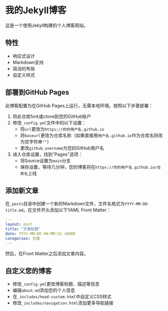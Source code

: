 # 我的Jekyll博客

这是一个使用Jekyll构建的个人博客网站。

## 特性

- 响应式设计
- Markdown支持
- 简洁的布局
- 自定义样式

## 部署到GitHub Pages

此博客配置为在GitHub Pages上运行，无需本地环境。按照以下步骤部署：

1. 将此仓库fork或clone到您的GitHub账户
2. 修改`_config.yml`文件中的以下设置：
   - 将`url`更改为`https://你的用户名.github.io`
   - 将`baseurl`更改为仓库名称（如果直接用`用户名.github.io`作为仓库名则改为空字符串`""`）
   - 更改`github_username`为您的GitHub用户名
3. 进入仓库设置，找到"Pages"选项：
   - 将Source设置为`main`分支
   - 保存设置，等待几分钟，您的博客将在`https://你的用户名.github.io/仓库名`上线

## 添加新文章

在`_posts`目录中创建一个新的Markdown文件，文件名格式为`YYYY-MM-DD-title.md`。在文件开头添加以下YAML Front Matter：

```yaml
---
layout: post
title: "文章标题"
date: YYYY-MM-DD HH:MM:SS +0800
categories: 分类
---
```

然后，在Front Matter之后添加文章内容。

## 自定义您的博客

* 修改`_config.yml`更改博客标题、描述等信息
* 编辑`about.md`添加您的个人信息
* 在`_includes/head-custom.html`中自定义CSS样式
* 修改`_includes/navigation.html`添加更多导航链接 